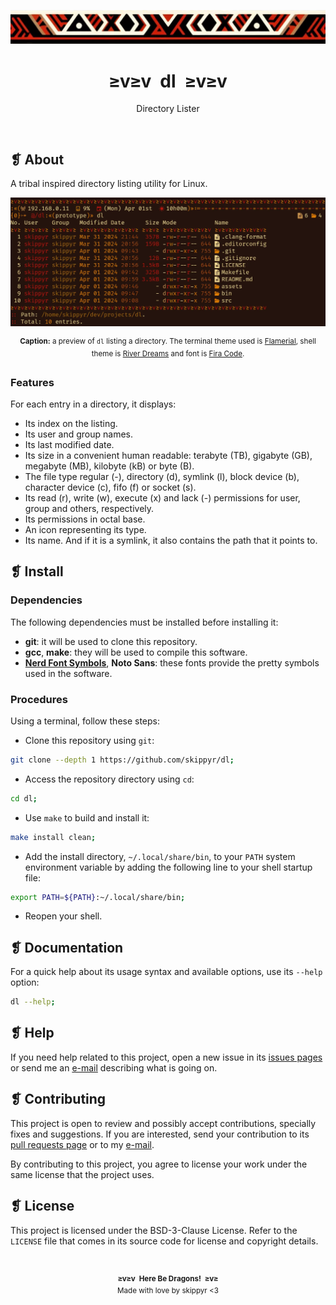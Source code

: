 <p align="center">
    <img alt="" src="assets/ornament.webp" />
</p>
<h1 align="center">≥v≥v&ensp;dl&ensp;≥v≥v</h1>
<p align="center">Directory Lister</p>
<p align="center">
    <img alt="" src="https://img.shields.io/github/license/skippyr/dl?style=plastic&label=%E2%89%A5%20license&labelColor=%2324130e&color=%23b8150d" />
    &nbsp;
    <img alt="" src="https://img.shields.io/github/v/tag/skippyr/dl?style=plastic&label=%E2%89%A5%20tag&labelColor=%2324130e&color=%23b8150d" />
    &nbsp;
    <img alt="" src="https://img.shields.io/github/commit-activity/t/skippyr/dl?style=plastic&label=%E2%89%A5%20commits&labelColor=%2324130e&color=%23b8150d" />
    &nbsp;
    <img alt="" src="https://img.shields.io/github/stars/skippyr/dl?style=plastic&label=%E2%89%A5%20stars&labelColor=%2324130e&color=%23b8150d" />
</p>

## ❡ About

A tribal inspired directory listing utility for Linux.

<p align="center">
    <img alt="" src="assets/preview.webp" />
</p>
<p align="center"><sup><strong>Caption:</strong> a preview of <code>dl</code> listing a directory. The terminal theme used is <a href="https://github.com/skippyr/flamerial">Flamerial</a>, shell theme is <a href="https://github.com/skippyr/river-dreams">River Dreams</a> and font is <a href="https://fonts.google.com/specimen/Fira+Code">Fira Code</a>.</sup></p>

### Features

For each entry in a directory, it displays:

- Its index on the listing.
- Its user and group names.
- Its last modified date.
- Its size in a convenient human readable: terabyte (TB), gigabyte (GB), megabyte (MB), kilobyte (kB) or byte (B).
- The file type regular (-), directory (d), symlink (l), block device (b), character device (c), fifo (f) or socket (s).
- Its read (r), write (w), execute (x) and lack (-) permissions for user, group and others, respectively.
- Its permissions in octal base.
- An icon representing its type.
- Its name. And if it is a symlink, it also contains the path that it points to.

## ❡ Install

### Dependencies

The following dependencies must be installed before installing it:

- **git**: it will be used to clone this repository.
- **gcc**, **make**: they will be used to compile this software.
- [**Nerd Font Symbols**](https://www.nerdfonts.com/font-downloads), **Noto Sans**: these fonts provide the pretty symbols used in the software.

### Procedures

Using a terminal, follow these steps:

- Clone this repository using `git`:

```sh
git clone --depth 1 https://github.com/skippyr/dl;
```

- Access the repository directory using `cd`:

```sh
cd dl;
```

- Use `make` to build and install it:

```sh
make install clean;
```

- Add the install directory, `~/.local/share/bin`, to your `PATH` system environment variable by adding the following line to your shell startup file:

```sh
export PATH=${PATH}:~/.local/share/bin;
```

- Reopen your shell.

## ❡ Documentation

For a quick help about its usage syntax and available options, use its `--help` option:

```sh
dl --help;
```

## ❡ Help

If you need help related to this project, open a new issue in its [issues pages](https://github.com/skippyr/dl/issues) or send me an [e-mail](mailto:skippyr.developer@gmail.com) describing what is going on.

## ❡ Contributing

This project is open to review and possibly accept contributions, specially fixes and suggestions. If you are interested, send your contribution to its [pull requests page](https://github.com/skippyr/dl/pulls) or to my [e-mail](mailto:skippyr.developer@gmail.com).

By contributing to this project, you agree to license your work under the same license that the project uses.

## ❡ License

This project is licensed under the BSD-3-Clause License. Refer to the `LICENSE` file that comes in its source code for license and copyright details.

&ensp;
<p align="center"><sup><strong>≥v≥v&ensp;Here Be Dragons!&ensp;≥v≥</strong><br />Made with love by skippyr <3</sup></p>
